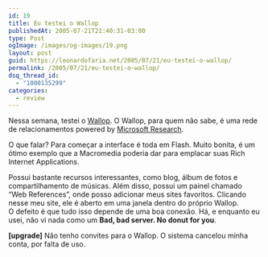 ```yaml
---
id: 19
title: Eu testei o Wallop
publishedAt: 2005-07-21T21:40:31-03:00
type: Post
ogImage: /images/og-images/19.png
layout: post
guid: https://leonardofaria.net/2005/07/21/eu-testei-o-wallop/
permalink: /2005/07/21/eu-testei-o-wallop/
dsq_thread_id:
  - "1000135299"
categories:
  - review
---
```

Nessa semana, testei o [Wallop](http://mywallop.com). O Wallop, para quem não sabe, é uma rede de relacionamentos powered by [Microsoft Research](http://www.research.microsoft.com/scg/).

O que falar? Para começar a interface é toda em Flash. Muito bonita, é um ótimo exemplo que a Macromedia poderia dar para emplacar suas Rich Internet Applications.

Possui bastante recursos interessantes, como blog, álbum de fotos e compartilhamento de músicas. Além disso, possui um painel chamado &#8220;Web References&#8221;, onde posso adicionar meus sites favoritos. Clicando nesse meu site, ele é aberto em uma janela dentro do próprio Wallop.  
O defeito é que tudo isso depende de uma boa conexão. Há, e enquanto eu usei, não vi nada como um **Bad, bad server. No donut for you**.

**[upgrade]** Não tenho convites para o Wallop. O sistema cancelou minha conta, por falta de uso.
